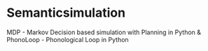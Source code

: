 # Semanticsimulation
MDP - Markov Decision based simulation with Planning in Python &
PhonoLoop - Phonological Loop in Python
